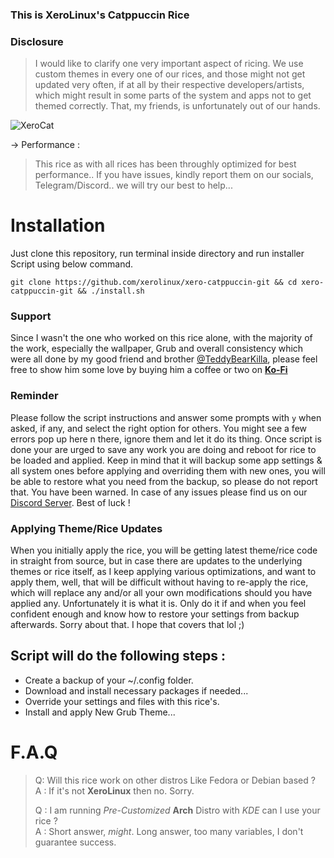 ### This is XeroLinux's Catppuccin Rice

### Disclosure

> I would like to clarify one very important aspect of ricing. We use custom themes in every one of our rices, and those might not get updated very often, if at all by their respective developers/artists, which might result in some parts of the system and apps not to get themed correctly. That, my friends, is unfortunately out of our hands.

![XeroCat](https://i.imgur.com/I5MayRg.png)

-> Performance :

> This rice as with all rices has been throughly optimized for best performance.. If you have issues, kindly report them on our socials, Telegram/Discord.. we will try our best to help...

# Installation

Just clone this repository, run terminal inside directory and run installer Script using below command.

`git clone https://github.com/xerolinux/xero-catppuccin-git && cd xero-catppuccin-git && ./install.sh`

### Support

Since I wasn't the one who worked on this rice alone, with the majority of the work, especially the wallpaper, Grub and overall consistency which were all done by my good friend and brother [@TeddyBearKilla](https://github.com/TeddyBearKilla), please feel free to show him some love by buying him a coffee or two on [**Ko-Fi**](https://ko-fi.com/teddybearkilla)

### Reminder

Please follow the script instructions and answer some prompts with `y` when asked, if any, and select the right option for others. You might see a few errors pop up here n there, ignore them and let it do its thing. Once script is done your are urged to save any work you are doing and reboot for rice to be loaded and applied. Keep in mind that it will backup some app settings & all system ones before applying and overriding them with new ones, you will be able to restore what you need from the backup, so please do not report that. You have been warned. In case of any issues please find us on our [Discord Server](https://discord.gg/Xg6T78ahtK). Best of luck !

### Applying Theme/Rice Updates

When you initially apply the rice, you will be getting latest theme/rice code in straight from source, but in case there are updates to the underlying themes or rice itself, as I keep applying various optimizations, and want to apply them, well, that will be difficult without having to re-apply the rice, which will replace any and/or all your own modifications should you have applied any. Unfortunately it is what it is. Only do it if and when you feel confident enough and know how to restore your settings from backup afterwards. Sorry about that. I hope that covers that lol ;)

## Script will do the following steps :

- Create a backup of your ~/.config folder.
- Download and install necessary packages if needed...
- Override your settings and files with this rice's.
- Install and apply New Grub Theme...

# F.A.Q

> Q: Will this rice work on other distros Like Fedora or Debian based ?<br />
> A : If it's not **XeroLinux** then no. Sorry.
>
> Q : I am running *Pre-Customized* **Arch** Distro with *KDE* can I use your rice ?<br />
> A : Short answer, *might*. Long answer, too many variables, I don't guarantee success.
